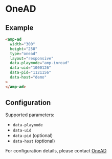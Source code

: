 <!---
Copyright 2018 The AMP HTML Authors. All Rights Reserved.

Licensed under the Apache License, Version 2.0 (the "License");
you may not use this file except in compliance with the License.
You may obtain a copy of the License at

      http://www.apache.org/licenses/LICENSE-2.0

Unless required by applicable law or agreed to in writing, software
distributed under the License is distributed on an "AS-IS" BASIS,
WITHOUT WARRANTIES OR CONDITIONS OF ANY KIND, either express or implied.
See the License for the specific language governing permissions and
limitations under the License.
-->

# OneAD

## Example

```html
<amp-ad
  width="300"
  height="250"
  type="onead"
  layout="responsive"
  data-playmode="amp-inread"
  data-uid="1000126"
  data-pid="1121156"
  data-host="demo"
>
</amp-ad>
```

## Configuration

Supported parameters:

-   `data-playmode`
-   `data-uid`
-   `data-pid` (optional)
-   `data-host` (optional)

For configuration details, please contact [OneAD](https://www.onead.com.tw/)
